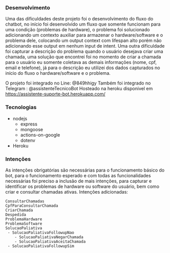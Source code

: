 ### Desenvolvimento
Uma das dificuldades deste projeto foi o desenvolvimento do fluxo do chatbot, no início foi desenvolvido um fluxo que somente funcionam para uma condição (problemas de hardware), o problema foi solucionado adicionando um contexto auxiliar para armazenar o hardware/software e o problema dele, colocando um output context com lifespan alto porém não adicionando esse output em nenhum input de intent. Uma outra dificuldade foi capturar a descrição do problema quando o usuário desejava criar uma chamada, uma solução que encontrei foi no momento de criar a chamada para o usuário eu somente coletava as demais informações (nome, cpf, email e telefone), já para o descrição eu utilizei dos dados capturados no início do fluxo o hardware/software e o problema.

O projeto foi integrado no Line: @849hhigy
Também foi integrado no Telegram : @assistenteTecnicoBot
Hosteado na heroku disponivel em https://assistente-suporte-bot.herokuapp.com/

### Tecnologias
- nodejs
  - express
  - mongoose
  - actions-on-google
  - dotenv
- Heroku


### Intenções
As intenções obrigatórias são necessárias para o funcionamento básico do bot, para o funcionamento esperado e com todas as funcionalidades necessárias foi preciso a inclusão de mais intenções, para capturar e identificar os problemas de hardware ou software do usuário, bem como criar e consultar chamadas ativas.
Intenções adicionadas:
```
ConsultarChamadas
CpfParaConsultarChamada
CriarChamada
Despedida
ProblemaHardware
ProblemaSoftware
SolucaoPaliativa
 - SolucaoPaliativaFollowupNao
    - SolucaoPaliativaNegarChamada
    - SolucaoPaliativaAceitaChamada
 - SolucaoPaliativaFollowupSim
```